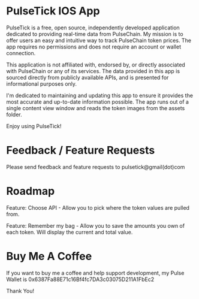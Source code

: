 # PulseTick IOS App
PulseTick is a free, open source, independently developed application dedicated to providing real-time data from PulseChain. My mission is to offer users an easy and intuitive way to track PulseChain token prices. The app requires no permissions and does not require an account or wallet connection. 

This application is not affiliated with, endorsed by, or directly associated with PulseChain or any of its services. The data provided in this app is sourced directly from publicly available APIs, and is presented for informational purposes only.

I'm dedicated to maintaining and updating this app to ensure it provides the most accurate and up-to-date information possible. The app runs out of a single content view window and reads the token images from the assets folder.

Enjoy using PulseTick!

# Feedback / Feature Requests
Please send feedback and feature requests to pulsetick@gmail(dot)com

# Roadmap
Feature: Choose API - Allow you to pick where the token values are pulled from.

Feature: Remember my bag - Allow you to save the amounts you own of each token. Will display the current and total value.

# Buy Me A Coffee
If you want to buy me a coffee and help support development, my Pulse Wallet is 0x6387Fa88E71c16Bf4fc7DA3c03075D211A1FbEc2

Thank You!

